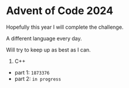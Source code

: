 # Advent of Code 2024

Hopefully this year I will complete the challenge.


A different language every day. 


Will try to keep up as best as I can. 

1. C++
  - part 1: `1873376`
  - part 2: `in progress`